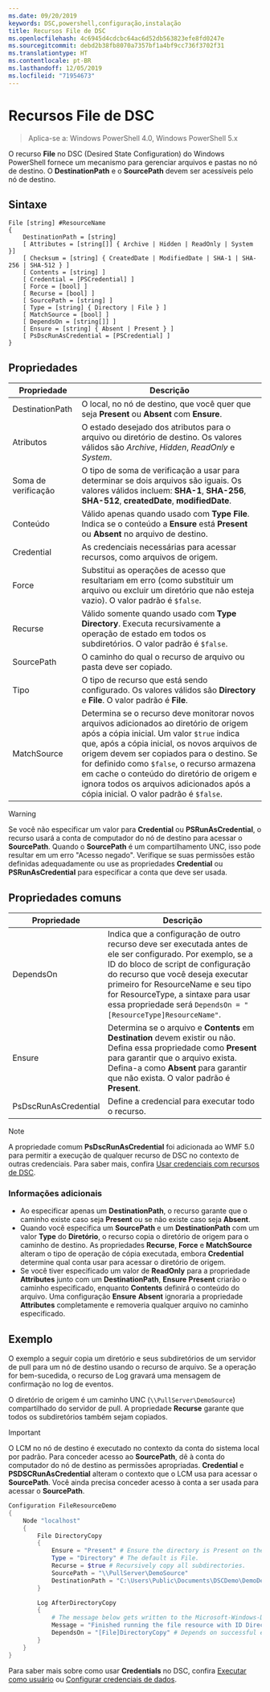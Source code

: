 ```yaml
---
ms.date: 09/20/2019
keywords: DSC,powershell,configuração,instalação
title: Recursos File de DSC
ms.openlocfilehash: 4c6945d4cdcbc64ac6d52db563823efe8fd0247e
ms.sourcegitcommit: debd2b38fb8070a7357bf1a4bf9cc736f3702f31
ms.translationtype: HT
ms.contentlocale: pt-BR
ms.lasthandoff: 12/05/2019
ms.locfileid: "71954673"
---
```

# <a name="dsc-file-resource"></a>Recursos File de DSC

> Aplica-se a: Windows PowerShell 4.0, Windows PowerShell 5.x

O recurso **File** no DSC (Desired State Configuration) do Windows PowerShell fornece um mecanismo para gerenciar arquivos e pastas no nó de destino. O **DestinationPath** e o **SourcePath** devem ser acessíveis pelo nó de destino.

## <a name="syntax"></a>Sintaxe

```Syntax
File [string] #ResourceName
{
    DestinationPath = [string]
    [ Attributes = [string[]] { Archive | Hidden | ReadOnly | System }]
    [ Checksum = [string] { CreatedDate | ModifiedDate | SHA-1 | SHA-256 | SHA-512 } ]
    [ Contents = [string] ]
    [ Credential = [PSCredential] ]
    [ Force = [bool] ]
    [ Recurse = [bool] ]
    [ SourcePath = [string] ]
    [ Type = [string] { Directory | File } ]
    [ MatchSource = [bool] ]
    [ DependsOn = [string[]] ]
    [ Ensure = [string] { Absent | Present } ]
    [ PsDscRunAsCredential = [PSCredential] ]
}
```

## <a name="properties"></a>Propriedades

|Propriedade |Descrição |
|---|---|
|DestinationPath |O local, no nó de destino, que você quer que seja **Present** ou **Absent** com **Ensure**. |
|Atributos |O estado desejado dos atributos para o arquivo ou diretório de destino. Os valores válidos são _Archive_, _Hidden_, _ReadOnly_ e _System_. |
|Soma de verificação |O tipo de soma de verificação a usar para determinar se dois arquivos são iguais. Os valores válidos incluem: **SHA-1**, **SHA-256**, **SHA-512**, **createdDate**, **modifiedDate**. |
|Conteúdo |Válido apenas quando usado com **Type** **File**. Indica se o conteúdo a **Ensure** está **Present** ou **Absent** no arquivo de destino. |
|Credential |As credenciais necessárias para acessar recursos, como arquivos de origem. |
|Force |Substitui as operações de acesso que resultariam em erro (como substituir um arquivo ou excluir um diretório que não esteja vazio). O valor padrão é `$false`. |
|Recurse |Válido somente quando usado com **Type** **Directory**. Executa recursivamente a operação de estado em todos os subdiretórios. O valor padrão é `$false`. |
|SourcePath |O caminho do qual o recurso de arquivo ou pasta deve ser copiado. |
|Tipo |O tipo de recurso que está sendo configurado. Os valores válidos são **Directory** e **File**. O valor padrão é **File**. |
|MatchSource |Determina se o recurso deve monitorar novos arquivos adicionados ao diretório de origem após a cópia inicial. Um valor `$true` indica que, após a cópia inicial, os novos arquivos de origem devem ser copiados para o destino. Se for definido como `$false`, o recurso armazena em cache o conteúdo do diretório de origem e ignora todos os arquivos adicionados após a cópia inicial. O valor padrão é `$false`. |

> [!WARNING]
> Se você não especificar um valor para **Credential** ou **PSRunAsCredential**, o recurso usará a conta de computador do nó de destino para acessar o **SourcePath**. Quando o **SourcePath** é um compartilhamento UNC, isso pode resultar em um erro "Acesso negado". Verifique se suas permissões estão definidas adequadamente ou use as propriedades **Credential** ou **PSRunAsCredential** para especificar a conta que deve ser usada.

## <a name="common-properties"></a>Propriedades comuns

|Propriedade |Descrição |
|---|---|
|DependsOn |Indica que a configuração de outro recurso deve ser executada antes de ele ser configurado. Por exemplo, se a ID do bloco de script de configuração do recurso que você deseja executar primeiro for ResourceName e seu tipo for ResourceType, a sintaxe para usar essa propriedade será `DependsOn = "[ResourceType]ResourceName"`. |
|Ensure |Determina se o arquivo e **Contents** em **Destination** devem existir ou não. Defina essa propriedade como **Present** para garantir que o arquivo exista. Defina-a como **Absent** para garantir que não exista. O valor padrão é **Present**. |
|PsDscRunAsCredential |Define a credencial para executar todo o recurso. |

> [!NOTE]
> A propriedade comum **PsDscRunAsCredential** foi adicionada ao WMF 5.0 para permitir a execução de qualquer recurso de DSC no contexto de outras credenciais. Para saber mais, confira [Usar credenciais com recursos de DSC](../../../configurations/runasuser.md).

### <a name="additional-information"></a>Informações adicionais

- Ao especificar apenas um **DestinationPath**, o recurso garante que o caminho existe caso seja **Present** ou se não existe caso seja **Absent**.
- Quando você especifica um **SourcePath** e um **DestinationPath** com um valor **Type** do **Diretório**, o recurso copia o diretório de origem para o caminho de destino. As propriedades **Recurse**, **Force** e **MatchSource** alteram o tipo de operação de cópia executada, embora **Credential** determine qual conta usar para acessar o diretório de origem.
- Se você tiver especificado um valor de **ReadOnly** para a propriedade **Attributes** junto com um **DestinationPath**, **Ensure** **Present** criarão o caminho especificado, enquanto **Contents** definirá o conteúdo do arquivo. Uma configuração **Ensure** **Absent** ignoraria a propriedade **Attributes** completamente e removeria qualquer arquivo no caminho especificado.

## <a name="example"></a>Exemplo

O exemplo a seguir copia um diretório e seus subdiretórios de um servidor de pull para um nó de destino usando o recurso de arquivo. Se a operação for bem-sucedida, o recurso de Log gravará uma mensagem de confirmação no log de eventos.

O diretório de origem é um caminho UNC (`\\PullServer\DemoSource`) compartilhado do servidor de pull. A propriedade **Recurse** garante que todos os subdiretórios também sejam copiados.

> [!IMPORTANT]
> O LCM no nó de destino é executado no contexto da conta do sistema local por padrão. Para conceder acesso ao **SourcePath**, dê à conta do computador do nó de destino as permissões apropriadas. **Credential** e **PSDSCRunAsCredential** alteram o contexto que o LCM usa para acessar o **SourcePath**. Você ainda precisa conceder acesso à conta a ser usada para acessar o **SourcePath**.

```powershell
Configuration FileResourceDemo
{
    Node "localhost"
    {
        File DirectoryCopy
        {
            Ensure = "Present" # Ensure the directory is Present on the target node.
            Type = "Directory" # The default is File.
            Recurse = $true # Recursively copy all subdirectories.
            SourcePath = "\\PullServer\DemoSource"
            DestinationPath = "C:\Users\Public\Documents\DSCDemo\DemoDestination"
        }

        Log AfterDirectoryCopy
        {
            # The message below gets written to the Microsoft-Windows-Desired State Configuration/Analytic log
            Message = "Finished running the file resource with ID DirectoryCopy"
            DependsOn = "[File]DirectoryCopy" # Depends on successful execution of the File resource.
        }
    }
}
```

Para saber mais sobre como usar **Credentials** no DSC, confira [Executar como usuário](../../../configurations/runAsUser.md) ou [Configurar credenciais de dados](../../../configurations/configDataCredentials.md).